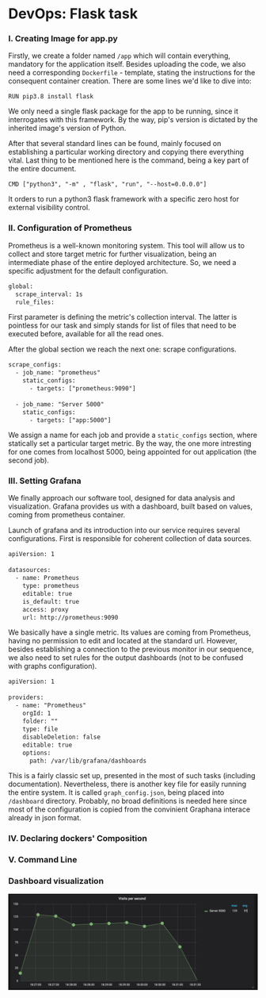 # DevOps: Flask task

### I. Creating Image for app.py

Firstly, we create a folder named `/app` which will contain everything, mandatory for the application itself. Besides uploading the code, we also need a corresponding  `Dockerfile` - template, stating the instructions for the consequent container creation. There are some lines we'd like to dive into:

```
RUN pip3.8 install flask
```

We only need a single flask package for the app to be running, since it interrogates with this framework. By the way, pip's version is dictated by the inherited image's version of Python. 

After that several standard lines can be found, mainly focused on establishing a particular working directory and copying there everything vital. Last thing to be mentioned here is the command, being a key part of the entire document. 


```
CMD ["python3", "-m" , "flask", "run", "--host=0.0.0.0"]
```

It orders to run a python3 flask framework with a specific zero host for external visibility control.

### II. Configuration of Prometheus

Prometheus is a well-known monitoring system. This tool will allow us to collect and store target metric for further visualization, being an intermediate phase of the entire deployed architecture. So, we need a specific adjustment for the default configuration. 

```
global:
  scrape_interval: 1s
  rule_files:
```

First parameter is defining the metric's collection interval. The latter is pointless for our task and simply stands for list of files that need to be executed before, available for all the read ones.

After the global section we reach the next one: scrape configurations.

```
scrape_configs:
  - job_name: "prometheus"
    static_configs:
      - targets: ["prometheus:9090"]

  - job_name: "Server 5000"
    static_configs:
      - targets: ["app:5000"]
```

We assign a name for each job and provide a `static_configs` section, where statically set a particular target metric. By the way, the one more intresting for one comes from localhost 5000, being appointed for out application (the second job).

### III. Setting Grafana

We finally approach our software tool, designed for data analysis and visualization. Grafana provides us with a dashboard, built based on values, coming from prometheus container. 

Launch of grafana and its introduction into our service requires several configurations. First is responsible for coherent collection of data sources. 

```
apiVersion: 1

datasources:
  - name: Prometheus
    type: prometheus
    editable: true
    is_default: true
    access: proxy
    url: http://prometheus:9090
```

We basically have a single metric. Its values are coming from Prometheus, having no permission to edit and located at the standard url. However, besides establishing a connection to the previous monitor in our sequence, we also need to set rules for the output dashboards (not to be confused with graphs configuration).

```
apiVersion: 1

providers:
  - name: "Prometheus"
    orgId: 1
    folder: ""
    type: file
    disableDeletion: false
    editable: true
    options:
      path: /var/lib/grafana/dashboards
```

This is a fairly classic set up, presented in the most of such tasks (including documentation). Nevertheless, there is another key file for easily running the entire system. It is called `graph_config.json`, being placed into `/dashboard` directory. Probably, no broad definitions is needed here since most of the configuration is copied from the convinient Graphana interace already in json format.

### IV. Declaring dockers' Composition

### V. Command Line

### Dashboard visualization

![](graph.png)
